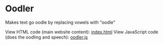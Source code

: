 # Oodler
Makes text go oodle by replacing vowels with "oodle"

View HTML code (main website content): [index.html](https://github.com/Skepter/Oodler/blob/master/index.html)
View JavaScript code (does the oodling and speech): [oodler.js](https://github.com/Skepter/Oodler/blob/master/javascripts/oodler.js)
